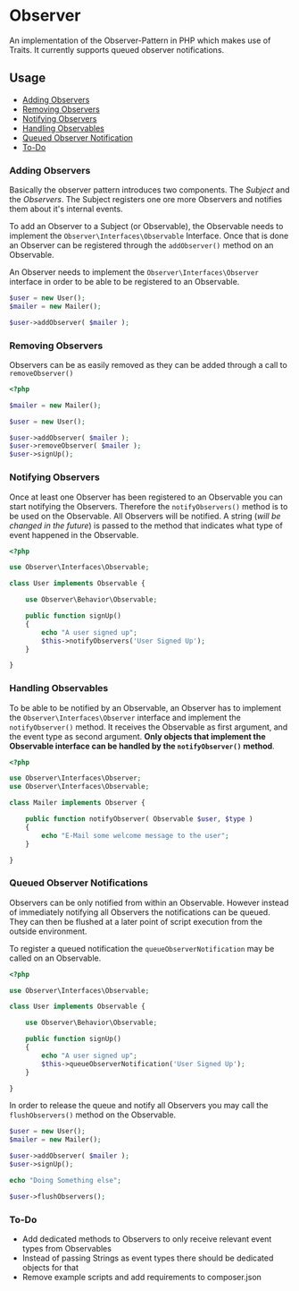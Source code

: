# Observer
An implementation of the Observer-Pattern in PHP which makes use of Traits.
It currently supports queued observer notifications.

## Usage

* [Adding Observers](#adding-observers)
* [Removing Observers](#removing-observers)
* [Notifying Observers](#notifying-observers)
* [Handling Observables](#handling-observables)
* [Queued Observer Notification](#queued-observer-notifications)
* [To-Do](#to-do)

### Adding Observers

Basically the observer pattern introduces two components. The *Subject* and the *Observers*. 
The Subject registers one ore more Observers and notifies them about it's internal events.

To add an Observer to a Subject (or Observable), the Observable needs to implement the
`Observer\Interfaces\Observable` Interface. Once that is done an Observer can be registered
through the `addObserver()` method on an Observable.

An Observer needs to implement the `Observer\Interfaces\Observer` interface in order to be
able to be registered to an Observable.

```php
$user = new User();
$mailer = new Mailer();

$user->addObserver( $mailer );
```

### Removing Observers

Observers can be as easily removed as they can be added through a call to `removeObserver()`

```php
<?php

$mailer = new Mailer();

$user = new User();

$user->addObserver( $mailer );
$user->removeObserver( $mailer );
$user->signUp();
```



### Notifying Observers

Once at least one Observer has been registered to an Observable you can start notifying
the Observers. Therefore the `notifyObservers()` method is to be used on the Observable.
All Observers will be notified. A string (*will be changed in the future*) is passed to 
the method that indicates what type of event happened in the Observable.

```php
<?php

use Observer\Interfaces\Observable;

class User implements Observable {

	use Observer\Behavior\Observable;

	public function signUp()
	{
		echo "A user signed up";
		$this->notifyObservers('User Signed Up');
	}

}
``` 

### Handling Observables

To be able to be notified by an Observable, an Observer has to implement the `Observer\Interfaces\Observer` interface
and implement the `notifyObserver()` method. It receives the Observable as first argument, and the event type as second
argument. **Only objects that implement the Observable interface can be handled by the `notifyObserver()` method**.

```php
<?php

use Observer\Interfaces\Observer;
use Observer\Interfaces\Observable;

class Mailer implements Observer {

	public function notifyObserver( Observable $user, $type )
	{
		echo "E-Mail some welcome message to the user";
	}

}
```

### Queued Observer Notifications

Observers can be only notified from within an Observable. However instead of immediately notifying all Observers
the notifications can be queued. They can then be flushed at a later point of script execution from the outside environment.

To register a queued notification the `queueObserverNotification` may be called on an Observable.

```php
<?php

use Observer\Interfaces\Observable;

class User implements Observable {

	use Observer\Behavior\Observable;

	public function signUp()
	{
		echo "A user signed up";
		$this->queueObserverNotification('User Signed Up');
	}

}
```

In order to release the queue and notify all Observers you may call the `flushObservers()` method
on the Observable.

```php
$user = new User();
$mailer = new Mailer();

$user->addObserver( $mailer );
$user->signUp();

echo "Doing Something else";

$user->flushObservers();
```

### To-Do

* Add dedicated methods to Observers to only receive relevant event types from Observables
* Instead of passing Strings as event types there should be dedicated objects for that
* Remove example scripts and add requirements to composer.json
